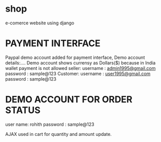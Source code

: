 # shop
e-comerce website using django

# PAYMENT INTERFACE
Paypal demo account added for payment interface,
Demo account details:....
Demo account shows currensy as Dollars($) because in India wallet payment is not allowed
seller:
  username : admin1995@gmail.com
  password : sample@123
Customer:
  username : user1995@gmail.com
  password : sample@123

# DEMO ACCOUNT FOR ORDER STATUS
user name: rohith
password : sample@123


AJAX used in cart for quantity and amount update.
